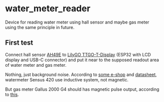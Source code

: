 # water_meter_reader

Device for reading water meter using hall sensor and maybe gas meter using the same principle in future.

## First test

Connect hall sensor [AH49E](https://www.diodes.com/assets/Datasheets/AH49E.pdf)
to [LilyGO TTGO-T-Display](https://github.com/Xinyuan-LilyGO/TTGO-T-Display)
(ESP32 with LCD display and USB-C connector)
and put it near to the supposed readout area of water meter and gas meter.

Nothing, just background noise.
According to [some e-shop](https://www.kapka-vodomery.cz/e-shop/vodomery/domovni-vodomery/sensus-system-hri)
and [datasheet](https://www.cevak.cz/file/edee/2017/05/420_mid-cz.pdf),
watermeter Sensus 420 use inductive system, not magnetic.

But gas meter Gallus 2000 G4 should has magnetic pulse output, according to [this](https://mederco.com/pdf/actaris_medidor_gallus2000.pdf).
